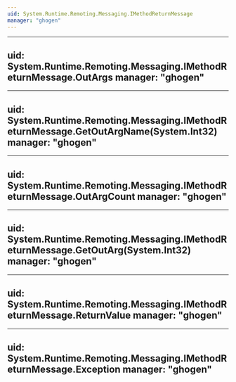 ```yaml
---
uid: System.Runtime.Remoting.Messaging.IMethodReturnMessage
manager: "ghogen"
---
```


---
uid: System.Runtime.Remoting.Messaging.IMethodReturnMessage.OutArgs
manager: "ghogen"
---

---
uid: System.Runtime.Remoting.Messaging.IMethodReturnMessage.GetOutArgName(System.Int32)
manager: "ghogen"
---

---
uid: System.Runtime.Remoting.Messaging.IMethodReturnMessage.OutArgCount
manager: "ghogen"
---

---
uid: System.Runtime.Remoting.Messaging.IMethodReturnMessage.GetOutArg(System.Int32)
manager: "ghogen"
---

---
uid: System.Runtime.Remoting.Messaging.IMethodReturnMessage.ReturnValue
manager: "ghogen"
---

---
uid: System.Runtime.Remoting.Messaging.IMethodReturnMessage.Exception
manager: "ghogen"
---
